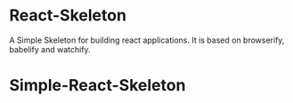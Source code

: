 # React-Skeleton
A Simple Skeleton for building react applications. It is based on browserify, babelify and watchify.
# Simple-React-Skeleton
